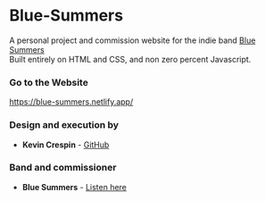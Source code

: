 # Blue-Summers

A personal project and commission website for the indie band [Blue Summers](https://bluesummers.bandcamp.com/)</br>
Built entirely on HTML and CSS, and non zero percent Javascript. <br>

### Go to the Website
https://blue-summers.netlify.app/

### Design and execution by 

* **Kevin Crespin** - [GitHub](https://github.com/KevinCrespin)

### Band and commissioner

* **Blue Summers** - [Listen here](https://bluesummers.bandcamp.com/)
